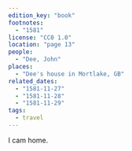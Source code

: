 ```yaml
---
edition_key: "book"
footnotes:
  - "1581"
license: "CC0 1.0"
location: "page 13"
people:
  - "Dee, John"
places:
  - "Dee's house in Mortlake, GB"
related_dates:
  - "1581-11-27"
  - "1581-11-28"
  - "1581-11-29"
tags:
  - travel
---
```

I cam home.
